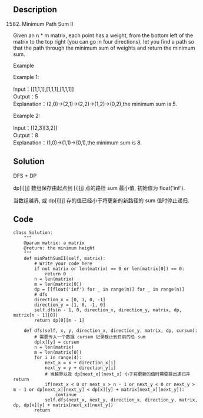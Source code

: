## Description
1582. Minimum Path Sum II

Given an n * m matrix, each point has a weight, from the bottom left of the matrix to the top right (you can go in four directions), let you find a path so that the path through the minimum sum of weights and return the minimum sum.

Example  

Example 1:

Input：[[1,1,1],[1,1,1],[1,1,1]]  
Output：5  
Explanation：(2,0)->(2,1)->(2,2)->(1,2)->(0,2),the minimum sum is 5.

Example 2:  

Input：[[2,3][3,2]]  
Output：8  
Explanation：(1,0)->(1,1)->(0,1),the minimum sum is 8.  

## Solution
DFS + DP

dp[i][j] 数组保存由起点到 [i][j] 点的路径 sum 最小值, 初始值为 float('inf'). 

当数组越界, 或 dp[i][j] 存的值已经小于将更新的新路径的 sum 值时停止递归.

## Code

    class Solution:
        """
        @param matrix: a matrix
        @return: the minimum height
        """
        def minPathSumII(self, matrix):
            # Write your code here
            if not matrix or len(matrix) == 0 or len(matrix[0]) == 0:
                return 0
            n = len(matrix)
            m = len(matrix[0])
            dp = [[float('inf') for _ in range(m)] for _ in range(n)]
            # dfs
            direction_x = [0, 1, 0, -1]
            direction_y = [1, 0, -1, 0]
            self.dfs(n - 1, 0, direction_x, direction_y, matrix, dp, matrix[n - 1][0])
            return dp[0][m - 1]

        def dfs(self, x, y, direction_x, direction_y, matrix, dp, cursum):
            # 需要传入一个数据 cursum 记录截止到目前的总 sum
            dp[x][y] = cursum
            n = len(matrix)
            m = len(matrix[0])
            for i in range(4):
                next_x = x + direction_x[i]
                next_y = y + direction_y[i]
                # 当越界以及 dp[next_x][next_x] 小于将更新的值时需要跳出递归并 return
                if(next_x < 0 or next_x > n - 1 or next_y < 0 or next_y > m - 1 or dp[next_x][next_y] < dp[x][y] + matrix[next_x][next_y]):
                    continue
                self.dfs(next_x, next_y, direction_x, direction_y, matrix, dp, dp[x][y] + matrix[next_x][next_y])
            return
